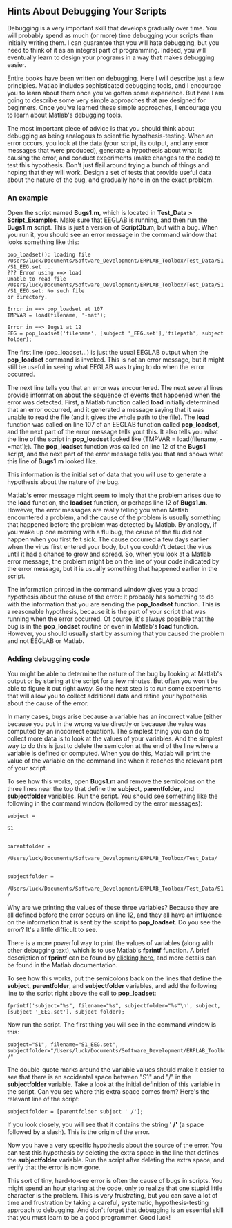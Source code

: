## Hints About Debugging Your Scripts
Debugging is a very important skill that develops gradually over time. You will probably spend as much (or more) time debugging your scripts than initially writing them. I can guarantee that you will hate debugging, but you need to think of it as an integral part of programming. Indeed, you will eventually learn to design your programs in a way that makes debugging easier.

Entire books have been written on debugging. Here I will describe just a few principles. Matlab includes sophisticated debugging tools, and I encourage you to learn about them once you've gotten some experience. But here I am going to describe some very simple approaches that are designed for beginners. Once you've learned these simple approaches, I encourage you to learn about Matlab's debugging tools.

The most important piece of advice is that you should think about debugging as being analogous to scientific hypothesis-testing. When an error occurs, you look at the data (your script, its output, and any error messages that were produced), generate a hypothesis about what is causing the error, and conduct experiments (make changes to the code) to test this hypothesis. Don't just flail around trying a bunch of things and hoping that they will work. Design a set of tests that provide useful data about the nature of the bug, and gradually hone in on the exact problem.

### An example
Open the script named **Bugs1.m**, which is located in **Test_Data > Script_Examples**. Make sure that EEGLAB is running, and then run the **Bugs1.m** script. This is just a version of **Script3b.m**, but with a bug. When you run it, you should see an error message in the command window that looks something like this:  

    pop_loadset(): loading file /Users/luck/Documents/Software_Development/ERPLAB_Toolbox/Test_Data/S1 /S1_EEG.set ...
    ??? Error using ==> load
    Unable to read file /Users/luck/Documents/Software_Development/ERPLAB_Toolbox/Test_Data/S1 /S1_EEG.set: No such file
    or directory.

    Error in ==> pop_loadset at 107
    TMPVAR = load(filename, '-mat');

    Error in ==> Bugs1 at 12
    EEG = pop_loadset('filename', [subject '_EEG.set'],'filepath', subject folder);  

 

The first line (pop_loadset...) is just the usual EEGLAB output when the **pop_loadset** command is invoked. This is not an error message, but it might still be useful in seeing what EEGLAB was trying to do when the error occurred.

The next line tells you that an error was encountered. The next several lines provide information about the sequence of events that happened when the error was detected. First, a Matlab function called **load** initially determined that an error occurred, and it generated a message saying that it was unable to read the file (and it gives the whole path to the file). The **load** function was called on line 107 of an EEGLAB function called **pop_loadset**, and the next part of the error message tells yout this. It also tells you what the line of the script in **pop_loadset** looked like (TMPVAR = load(filename, -=mat');). The **pop_loadset** function was called on line 12 of the **Bugs1** script, and the next part of the error message tells you that and shows what this line of **Bugs1.m** looked like.

This information is the initial set of data that you will use to generate a hypothesis about the nature of the bug.

Matlab's error message might seem to imply that the problem arises due to the **load** function, the **loadset** function, or perhaps line 12 of **Bugs1.m**. However, the error messages are really telling you when Matlab encountered a problem, and the cause of the problem is usually something that happened before the problem was detected by Matlab. By analogy, if you wake up one morning with a flu bug, the cause of the flu did not happen when you first felt sick. The cause occurred a few days earlier when the virus first entered your body, but you couldn't detect the virus until it had a chance to grow and spread. So, when you look at a Matlab error message, the problem might be on the line of your code indicated by the error message, but it is usually something that happened earlier in the script.

The information printed in the command window gives you a broad hypothesis about the cause of the error: It probably has something to do with the information that you are sending the **pop_loadset** function. This is a reasonable hypothesis, because it is the part of your script that was running when the error occurred. Of course, it's always possible that the bug is in the **pop_loadset** routine or even in Matlab's **load** function. However, you should usually start by assuming that you caused the problem and not EEGLAB or Matlab.

### Adding debugging code
You might be able to determine the nature of the bug by looking at Matlab's output or by staring at the script for a few minutes. But often you won't be able to figure it out right away. So the next step is to run some experiments that will allow you to collect additional data and refine your hypothesis about the cause of the error.

In many cases, bugs arise because a variable has an incorrect value (either because you put in the wrong value directly or because the value was computed by an inccorrect equation). The simplest thing you can do to collect more data is to look at the values of your variables. And the simplest way to do this is just to delete the semicolon at the end of the line where a variable is defined or computed. When you do this, Matlab will print the value of the variable on the command line when it reaches the relevant part of your script.

To see how this works, open **Bugs1.m** and remove the semicolons on the three lines near the top that define the **subject**, **parentfolder**, and **subjectfolder** variables. Run the script. You should see something like the following in the command window (followed by the error messages):  

    subject =

    S1


    parentfolder =

    /Users/luck/Documents/Software_Development/ERPLAB_Toolbox/Test_Data/


    subjectfolder =

    /Users/luck/Documents/Software_Development/ERPLAB_Toolbox/Test_Data/S1 /  

 

Why are we printing the values of these three variables? Because they are all defined before the error occurs on line 12, and they all have an influence on the information that is sent by the script to **pop_loadset**. Do you see the error? It's a little difficult to see.

There is a more powerful way to print the values of variables (along with other debugging text), which is to use Matlab's **fprintf** function. A brief description of **fprintf** can be found by [clicking here](https://github.com/lucklab/erplab/wiki/Example-3c:-Looping-Through-Multiple-Subjects#the-fprintf-command), and more details can be found in the Matlab documentation.

To see how this works, put the semicolons back on the lines that define the **subject**, **parentfolder**, and **subjectfolder** variables, and add the following line to the script right above the call to **pop_loadset**:  

    fprintf('subject="%s", filename="%s", subjectfolder="%s"\n', subject, [subject '_EEG.set'], subject folder);  

 

Now run the script. The first thing you will see in the command window is this:  

    subject="S1", filename="S1_EEG.set", subjectfolder="/Users/luck/Documents/Software_Development/ERPLAB_Toolbox/Test_Data/S1 /"  

 

The double-quote marks around the variable values should make it easier to see that there is an accidental space between "S1" and "/" in the **subjectfolder** variable. Take a look at the initial definition of this variable in the script. Can you see where this extra space comes from? Here's the relevant line of the script:  

    subjectfolder = [parentfolder subject ' /'];  

 

If you look closely, you will see that it contains the string **' /'** (a space followed by a slash). This is the origin of the error.

Now you have a very specific hypothesis about the source of the error. You can test this hypothesis by deleting the extra space in the line that defines the **subjectfolder** variable. Run the script after deleting the extra space, and verify that the error is now gone.

This sort of tiny, hard-to-see error is often the cause of bugs in scripts. You might spend an hour staring at the code, only to realize that one stupid little character is the problem. This is very frustrating, but you can save a lot of time and frustration by taking a careful, systematic, hypothesis-testing approach to debugging. And don't forget that debugging is an essential skill that you must learn to be a good programmer. Good luck!